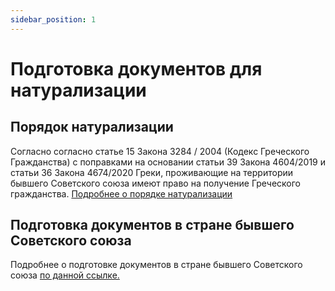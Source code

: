 ```yaml
---
sidebar_position: 1
---
```


# Подготовка документов для натурализации

## Порядок натурализации

Согласно согласно статье 15 Закона 3284 / 2004 (Кодекс Греческого Гражданства) с поправками на основании статьи 39 Закона  4604/2019 и статьи 36 Закона  4674/2020 Греки, проживающие на территории бывшего Советского союза имеют право на получение Греческого гражданства. [Подробнее о порядке натурализации](category/порядок-натурализации)

## Подготовка документов в стране бывшего Советского союза

Подробнее о подготовке документов в стране бывшего Советского союза [по данной ссылке.](category/подготовка-документов-в-стране-бывшего-советского-союза) 
